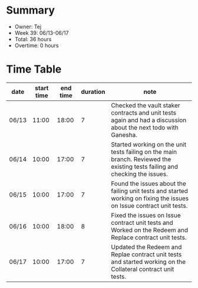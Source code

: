 # Summary
* Owner: Tej
* Week 39: 06/13-06/17
* Total: 36 hours
* Overtime: 0 hours

# Time Table
| date  | start time  | end time | duration  |  note |
|---|---|---|---|---|
| 06/13  | 11:00  | 18:00  | 7 | Checked the vault staker contracts and unit tests again and had a discussion about the next todo with Ganesha. |
| 06/14  | 10:00  | 17:00  | 7 | Started working on the unit tests failing on the main branch. Reviewed the existing tests failing and checking the issues. |
| 06/15  | 10:00  | 17:00  | 7 | Found the issues about the failing unit tests and started working on fixing the issues on Issue contract unit tests. |
| 06/16  | 10:00  | 18:00  | 8 | Fixed the issues on Issue contract unit tests and Worked on the Redeem and Replace contract unit tests. |
| 06/17  | 10:00  | 17:00  | 7 | Updated the Redeem and Replae contract unit tests and started working on the Collateral contract unit tests. |
